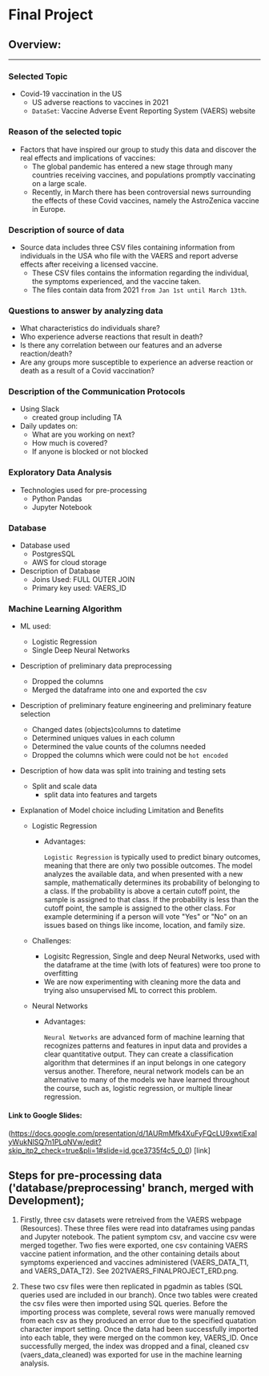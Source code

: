 # Final Project

## Overview:
---

### Selected Topic
- Covid-19 vaccination in the US
    - US adverse reactions to vaccines in 2021
    - `DataSet`: Vaccine Adverse Event Reporting System (VAERS) website

### Reason of the selected topic
- Factors that have inspired our group to study this data and discover the real effects and implications of vaccines:
    - The global pandemic has entered a new stage through many countries receiving vaccines, and populations promptly vaccinating on a large scale. 
    - Recently, in March there has been controversial news surrounding the effects of these Covid vaccines, namely the AstroZenica vaccine in Europe.

### Description of source of data
- Source data includes three CSV files containing information from individuals in the USA who file with the VAERS and report  adverse effects after receiving  a licensed vaccine. 
    - These CSV files contains the information regarding the individual, the symptoms experienced, and the vaccine taken.
    - The files contain data from 2021 `from Jan 1st until March 13th`.

### Questions to answer by analyzing data 
- What characteristics do individuals share? 
- Who experience adverse reactions that result in death?
- Is there any correlation between our features and an adverse reaction/death?
- Are any groups more susceptible to experience an adverse reaction or death as a result of a Covid vaccination?

### Description of the Communication Protocols
- Using Slack 
    - created group including TA
- Daily updates on:
    - What are you working on next?
    - How much is covered?
    - If anyone is blocked or not blocked

### Exploratory Data Analysis 
- Technologies used for pre-processing
    - Python Pandas 
    - Jupyter Notebook

### Database
- Database used
    - PostgresSQL
    - AWS for cloud storage
- Description of Database
    - Joins Used: FULL OUTER JOIN
    - Primary key used: VAERS_ID

### Machine Learning Algorithm 

- ML used:
    - Logistic Regression
    - Single Deep Neural Networks

- Description of preliminary data preprocessing
    - Dropped the columns 
    - Merged the dataframe into one and exported the csv

- Description of preliminary feature engineering and preliminary feature selection 
    - Changed dates (objects)columns to datetime
    - Determined uniques values in each column 
    - Determined the value counts of the columns needed 
    - Dropped the columns which were could not be `hot encoded`

- Description of how data was split into training and testing sets
    - Split and scale data
        - split data into features and targets 

- Explanation of Model choice including Limitation and Benefits
    - Logistic Regression
        - Advantages:

            `Logistic Regression` is typically used to predict binary outcomes, meaning that there are only two possible outcomes. The model analyzes the available data, and when presented with a new sample, mathematically determines its probability of belonging to a class. If the probability is above a certain cutoff point, the sample is assigned to that class. If the probability is less than the cutoff point, the sample is assigned to the other class. For example determining if a person will vote "Yes" or "No" on an issues based on things like income, location, and family size.

    - Challenges:
        - Logisitc Regression, Single and deep Neural Networks, used with the dataframe at the time (with lots of features) were too prone to overfitting
        - We are now experimenting with cleaning more the data and trying also unsupervised ML to correct this problem.



    - Neural Networks
        - Advantages:

            `Neural Networks` are advanced form of machine learning that recognizes patterns and features in input data and provides a clear quantitative output. They can create a classification algorithm that determines if an input belongs in one category versus another. Therefore, neural network models can be an alternative to many of the models we have learned throughout the course, such as, logistic regression, or multiple linear regression.

#### Link to Google Slides:

(https://docs.google.com/presentation/d/1AURmMfk4XuFyFQcLU9xwtiExaIyWukNlSQ7n1PLqNVw/edit?skip_itp2_check=true&pli=1#slide=id.gce3735f4c5_0_0) [link]


## Steps for pre-processing data ('database/preprocessing' branch, merged with Development);

1. Firstly, three csv datasets were retreived from the VAERS webpage (Resources). These three files were read into dataframes using pandas and Jupyter notebook. The patient symptom csv, and vaccine csv were merged together. Two fies were exported, one csv containing VAERS vaccine patient information, and the other containing
details about symptoms experienced and vaccines administered (VAERS_DATA_T1, and VAERS_DATA_T2). See 2021VAERS_FINALPROJECT_ERD.png. 

2. These two csv files were then replicated in pgadmin as tables (SQL queries used are included in our branch). Once two tables were created the csv files were then 
imported using SQL queries. Before the importing process was complete, several rows were manually removed from each csv as they produced an error due to the specified quatation character import setting. Once the data had been successfully imported into each table, they were merged on the common key, VAERS_ID. Once successfully merged, the index was dropped and a final, cleaned csv (vaers_data_cleaned) was exported for use in the machine learning analysis. 

